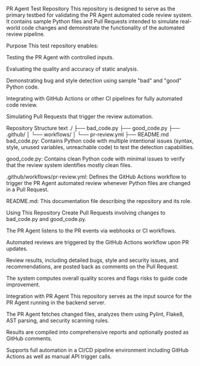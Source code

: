 PR Agent Test Repository
This repository is designed to serve as the primary testbed for validating the PR Agent automated code review system. It contains sample Python files and Pull Requests intended to simulate real-world code changes and demonstrate the functionality of the automated review pipeline.

Purpose
This test repository enables:

Testing the PR Agent with controlled inputs.

Evaluating the quality and accuracy of static analysis.

Demonstrating bug and style detection using sample "bad" and "good" Python code.

Integrating with GitHub Actions or other CI pipelines for fully automated code review.

Simulating Pull Requests that trigger the review automation.

Repository Structure
text
./
├── bad_code.py
├── good_code.py
├── .github/
│   └── workflows/
│       └── pr-review.yml
├── README.md
bad_code.py: Contains Python code with multiple intentional issues (syntax, style, unused variables, unreachable code) to test the detection capabilities.

good_code.py: Contains clean Python code with minimal issues to verify that the review system identifies mostly clean files.

.github/workflows/pr-review.yml: Defines the GitHub Actions workflow to trigger the PR Agent automated review whenever Python files are changed in a Pull Request.

README.md: This documentation file describing the repository and its role.

Using This Repository
Create Pull Requests involving changes to bad_code.py and good_code.py.

The PR Agent listens to the PR events via webhooks or CI workflows.

Automated reviews are triggered by the GitHub Actions workflow upon PR updates.

Review results, including detailed bugs, style and security issues, and recommendations, are posted back as comments on the Pull Request.

The system computes overall quality scores and flags risks to guide code improvement.

Integration with PR Agent
This repository serves as the input source for the PR Agent running in the backend server.

The PR Agent fetches changed files, analyzes them using Pylint, Flake8, AST parsing, and security scanning rules.

Results are compiled into comprehensive reports and optionally posted as GitHub comments.

Supports full automation in a CI/CD pipeline environment including GitHub Actions as well as manual API trigger calls.
